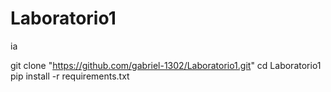 # Laboratorio1
ia


git clone "https://github.com/gabriel-1302/Laboratorio1.git"
cd Laboratorio1
pip install -r requirements.txt
